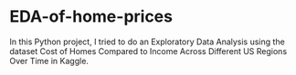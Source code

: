 # EDA-of-home-prices
In this Python project, I tried to do an Exploratory Data Analysis using the dataset Cost of Homes Compared to Income Across Different US Regions Over Time in Kaggle.
